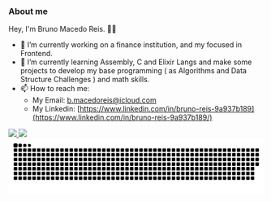 ### About me
Hey, I'm Bruno Macedo Reis. :man_technologist:

- 🔭 I’m currently working on a finance institution, and my focused in Frontend.
- 🌱 I’m currently learning Assembly, C and Elixir Langs and make some projects to develop my base programming ( as Algorithms and Data Structure Challenges ) and math skills.
- 📫 How to reach me:
  - My Email: [b.macedoreis@icloud.com](mailto:b.macedoreis@icloud.com)
  - My Linkedin: [https://www.linkedin.com/in/bruno-reis-9a937b189](https://www.linkedin.com/in/bruno-reis-9a937b189/)

<div>
  <a href="https://github.com/brunoreis-dev">
  <img height="200em" src="https://github-readme-stats.vercel.app/api?username=brunoreis-dev&show_icons=true&theme=monokai&include_all_commits=true&count_private=true"/>
  <img height="200em" src="https://github-readme-stats.vercel.app/api/top-langs/?username=brunoreis-dev&layout=compact&langs_count=10&theme=monokai"/>
  </a>
</div>

<div>
  <img src="./snake.svg" />
</div>

